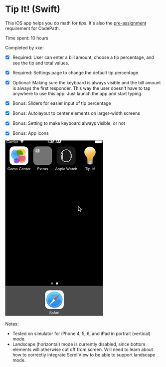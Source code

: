 # Tip It! (Swift)

This iOS app helps you do math for tips. It's also the [pre-assignment](https://gist.github.com/timothy1ee/7747214) requirement for CodePath.

Time spent: 10 hours

Completed by xke:

* [x] Required: User can enter a bill amount, choose a tip percentage, and see the tip and total values.
* [x] Required: Settings page to change the default tip percentage.
* [x] Optional: Making sure the keyboard is always visible and the bill amount is always the first responder. This way the user doesn't have to tap anywhere to use this app. Just launch the app and start typing.

* [x] Bonus: Sliders for easier input of tip percentage
* [x] Bonus: Autolayout to center elements on larger-width screens
* [x] Bonus: Setting to make keyboard always visible, or not
* [x] Bonus: App icons

![Video Walkthrough](TipItAnimated.gif)

Notes:

* Tested on simulator for iPhone 4, 5, 6, and iPad in portrait (vertical) mode. 
* Landscape (horizontal) mode is currently disabled, since bottom elements will otherwise cut off from screen. Will need to learn about how to correctly integrate ScrollView to be able to support landscape mode.


